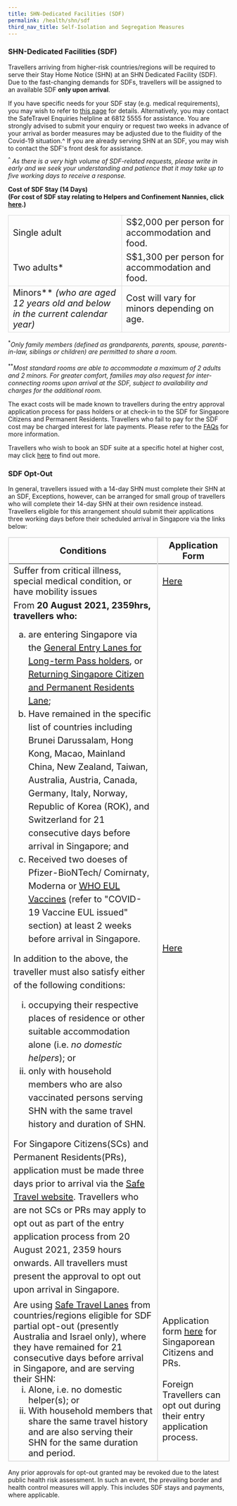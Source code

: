 ```yaml
---
title: SHN-Dedicated Facilities (SDF)
permalink: /health/shn/sdf
third_nav_title: Self-Isolation and Segregation Measures
---
```

### SHN-Dedicated Facilities (SDF)

Travellers arriving from higher-risk countries/regions will be required to serve their Stay Home Notice (SHN) at an SHN Dedicated Facility (SDF). Due to the fast-changing demands for SDFs, travellers will be assigned to an available SDF <b>only upon arrival</b>.

If you have specific needs for your SDF stay (e.g. medical requirements), you may wish to refer to [this page](https://go.gov.sg/shnhotelneeds) for details. Alternatively, you may contact the SafeTravel Enquiries helpline at 6812 5555 for assistance. You are strongly advised to submit your enquiry or request two weeks in advance of your arrival as border measures may be adjusted due to the fluidity of the Covid-19 situation.^ If you are already serving SHN at an SDF, you may wish to contact the SDF's front desk for assistance.
<p style="margin-top: -5px;"><sup>^</sup><i> As  there is a very high volume of SDF-related requests, please write in early and we seek your understanding and patience that it may take up to five working days to receive a response.</i></p>

<b>Cost of SDF Stay (14 Days)<br/> (For cost of SDF stay relating to Helpers and Confinement Nannies, click <a href="/wphl/shn-and-swab-summary">here</a>.)</b>

<table>
  <tr>
    <td style="font-size:20px; border-top:1px solid #D8D8D8; border-left:1px solid #D8D8D8; border-right:1px solid #D8D8D8;">Single adult</td>
    <td style="font-size:20px; border-top:1px solid #D8D8D8; border-right:1px solid #D8D8D8;">S$2,000 per person for accommodation and food.</td>
  </tr>
  <tr>
    <td style="font-size:20px; border-left:1px solid #D8D8D8; border-right:1px solid #D8D8D8; border-bottom:1px solid #D8D8D8;">Two adults*</td>
    <td style="font-size:20px; border-right:1px solid #D8D8D8; border-bottom:1px solid #D8D8D8;">S$1,300 per person for accommodation and food.
    </td>   
  </tr>
    <tr>
    <td style="font-size:20px; border-left:1px solid #D8D8D8; border-right:1px solid #D8D8D8; border-bottom:1px solid #D8D8D8;">Minors** <i>(who are aged 12 years old and below in the current calendar year)</i></td>
    <td style="font-size:20px; border-right:1px solid #D8D8D8; border-bottom:1px solid #D8D8D8;">Cost will vary for minors depending on age.</td>   
  </tr>
 </table>
<!-- <b> Cost of SDF Stay (21 Days)</b>

<table>
  <tr>
    <td style="font-size:20px; border-top:1px solid #D8D8D8; border-left:1px solid #D8D8D8; border-right:1px solid #D8D8D8;">Single adult</td>
    <td style="font-size:20px; border-top:1px solid #D8D8D8; border-right:1px solid #D8D8D8;">S$3,000 per person for accommodation and food.</td>
  </tr>
  <tr>
    <td style="font-size:20px; border-left:1px solid #D8D8D8; border-right:1px solid #D8D8D8; border-bottom:1px solid #D8D8D8;">Two adults*</td>
    <td style="font-size:20px; border-right:1px solid #D8D8D8; border-bottom:1px solid #D8D8D8;">S$1,950 per person for accommodation and food.</td>   
  </tr>
    <tr>
    <td style="font-size:20px; border-left:1px solid #D8D8D8; border-right:1px solid #D8D8D8; border-bottom:1px solid #D8D8D8;">Minors</td>
    <td style="font-size:20px; border-right:1px solid #D8D8D8; border-bottom:1px solid #D8D8D8;">Cost will vary for minors depending on age.</td>   
  </tr>
 </table>-->
<sup>*</sup><i>Only family members (defined as grandparents, parents, spouse, parents-in-law, siblings or children) are permitted to share a room.</i><br/><br/>
<sup>**</sup><i>Most standard rooms are able to accommodate a maximum of 2 adults and 2 minors. For greater comfort, families may also request for inter-connecting rooms upon arrival at the SDF, subject to availability and charges for the additional room.</i>

The exact costs will be made known to travellers during the entry approval application process for pass holders or at check-in to the SDF for Singapore Citizens and Permanent Residents. Travellers who fail to pay for the SDF cost may be charged interest for late payments. Please refer to the [FAQs](/health/faq#shnsdf) for more information.

Travellers who wish to book an SDF suite at a specific hotel at higher cost, may click [here](/health/shn/sdfupgrade) to find out more.


### SDF Opt-Out

<!--Travellers may opt-out of SDF if they suffer from <u> critical illness, special medical condition, or have mobility issues</u>, via the form [here](https://go.gov.sg/shnhotelneeds). Applications to opt-out of SDF must be submitted three working days before the traveller’s scheduled arrival in Singapore.-->
In general, travellers issued with a 14-day SHN must complete their SHN at an SDF, Exceptions, however, can be arranged for small group of travellers who will complete their 14-day SHN at their own residence instead. Travellers eligible for this arrangement should submit their applications three working days before their scheduled arrival in Singapore via the links below:

<table>
  <thead>
    <tr>
      <th style="font-size:20px; margin-top:0px; margin-bottom:0px;  border-left:2px solid #E0E0E0; border-top:2px solid #E0E0E0; border-right:2px solid #E0E0E0;">Conditions</th>
      <th style="font-size:20px; margin-top:0px; margin-bottom:0px; border-top:2px solid #E0E0E0; border-right:2px solid #E0E0E0;">Application Form</th>
    </tr>
  </thead>
  <tbody>
    <tr>
      <td  style="font-size:20px; margin-top:0px; margin-bottom:0px; border-left:2px solid #E0E0E0; border-right:2px solid #E0E0E0;">Suffer from critical illness, special medical condition, or have mobility issues
</td>
      <td style="font-size:20px; margin-top:0px; margin-bottom:0px; border-right:2px solid #E0E0E0;"><a href="https://go.gov.sg/shnhotelneeds">Here</a></td>
    </tr>
       <tr>
      <td  style="font-size:20px; margin-top:0px; margin-bottom:0px; border-left:2px solid #E0E0E0; border-right:2px solid #E0E0E0;">From <b>20 August 2021, 2359hrs, travellers who:</b>
        <ol style="font-size:20px; margin-top:15px; margin-bottom:0px; list-style-type:lower-alpha;">
<li style="font-size:20px; margin-top:0px; margin-bottom:0px; list-style-type:lower-alpha; line-height:1.5">are entering Singapore via the <a href="/arriving/overview#LTPH">General Entry Lanes for Long-term Pass holders</a>, or <a href="/arriving/overview#ReturningSCPR">Returning Singapore Citizen and Permanent Residents Lane</a>;</li>
	<li style="font-size:20px; margin-top:0px; margin-bottom:0px; list-style-type:lower-alpha; line-height:1.5">Have remained in the specific list of countries including Brunei Darussalam, Hong Kong, Macao, Mainland China, New Zealand, Taiwan, Australia, Austria, Canada, Germany, Italy, Norway, Republic of Korea (ROK), and Switzerland for 21 consecutive days before arrival in Singapore; and</li>
	<li style="font-size:20px; margin-top:0px; margin-bottom:0px; list-style-type:lower-alpha; line-height:1.5">Received two doeses of Pfizer-BioNTech/ Comirnaty, Moderna or <a href="https://extranet.who.int/pqweb/vaccines/covid-19-vaccines">WHO EUL Vaccines</a> (refer to "COVID-19 Vaccine EUL issued" section) at least 2 weeks before arrival in Singapore. </li>
</ol>
        <p style="font-size:20px; margin-top:15px; margin-bottom:0px; line-height:1.5;">In addition to the above, the traveller must also satisfy either of the following conditions:</p>
        <ol style="font-size:20px; margin-top:15px; margin-bottom:0px; list-style-type:lower-roman;">
<li style="font-size:20px; margin-top:0px; margin-bottom:0px; list-style-type:lower-roman; line-height:1.5">occupying their respective places of residence or other suitable accommodation alone (i.e. <i>no domestic helpers</i>); or</li>
	<li style="font-size:20px; margin-top:0px; margin-bottom:0px; list-style-type:lower-roman; line-height:1.5">only with household members who are also vaccinated persons serving SHN with the same travel history and duration of SHN.</li>
</ol>
         <p style="font-size:20px; margin-top:15px; margin-bottom:0px; line-height:1.5;">For Singapore Citizens(SCs) and Permanent Residents(PRs), application must be made three days prior to arrival via the <a href="https://safetravel.ica.gov.sg/">Safe Travel website</a>. Travellers who are not SCs or PRs may apply to opt out as part of the entry application process from 20 August 2021, 2359 hours onwards. All travellers must present the approval to opt out upon arrival in Singapore.</p>
</td>
      <td style="font-size:20px; margin-top:0px; margin-bottom:0px; border-right:2px solid #E0E0E0;"><a href="https://go.gov.sg/shnhotelneeds">Here</a></td>
    </tr>
        <tr>
      <td style="font-size:20px; margin-top:0px; margin-bottom:0px; border-left:2px solid #E0E0E0; border-right:2px solid #E0E0E0; border-bottom:2px solid #E0E0E0;">Are using <a href="https://safetravel.ica.gov.sg/arriving/overview">Safe Travel Lanes</a> from countries/regions eligible for SDF partial opt-out (presently Australia and Israel only), where they have remained for 21 consecutive days before arrival in Singapore, and are serving their SHN:
          <ol style="margin-top:0px; margin-bottom:0px; font-size:20px; list-style-type:lower-roman">
            <li style="margin-top:0px; margin-bottom:0px; font-size:20px;"> Alone, i.e. no domestic helper(s); or </li>
<li style="margin-top:0px; margin-bottom:0px; font-size:20px;"> With household members that share the same travel history and are also serving their SHN for the same duration and period.</li>
        </ol>
           </td>
      <td style="font-size:20px; margin-top:0px; margin-bottom:0px; border-bottom:2px solid #E0E0E0; border-right:2px solid #E0E0E0;">Application form <a href="https://go.gov.sg/scproptout">here</a> for Singaporean Citizens and PRs. <br/><br/> Foreign Travellers can opt out during their entry application process. 
</td>
    </tr>
  </tbody>
  </table>

Any prior approvals for opt-out granted may be revoked due to the latest public health risk assessment. In such an event, the prevailing border and health control measures will apply. This includes SDF stays and payments, where applicable.